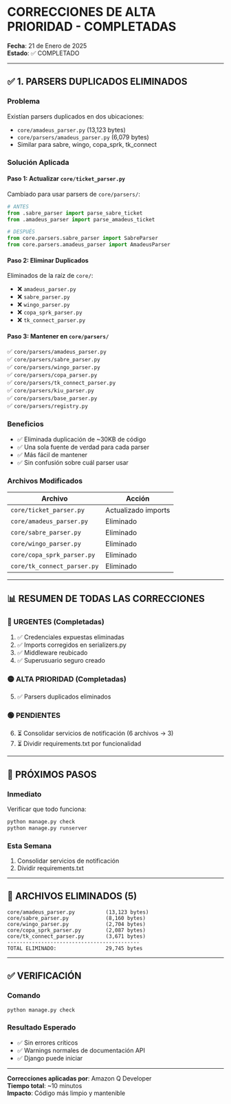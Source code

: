 # CORRECCIONES DE ALTA PRIORIDAD - COMPLETADAS

**Fecha**: 21 de Enero de 2025  
**Estado**: ✅ COMPLETADO

---

## ✅ 1. PARSERS DUPLICADOS ELIMINADOS

### Problema
Existían parsers duplicados en dos ubicaciones:
- `core/amadeus_parser.py` (13,123 bytes)
- `core/parsers/amadeus_parser.py` (6,079 bytes)
- Similar para sabre, wingo, copa_sprk, tk_connect

### Solución Aplicada

#### Paso 1: Actualizar `core/ticket_parser.py`
Cambiado para usar parsers de `core/parsers/`:

```python
# ANTES
from .sabre_parser import parse_sabre_ticket
from .amadeus_parser import parse_amadeus_ticket

# DESPUÉS
from core.parsers.sabre_parser import SabreParser
from core.parsers.amadeus_parser import AmadeusParser
```

#### Paso 2: Eliminar Duplicados
Eliminados de la raíz de `core/`:
- ❌ `amadeus_parser.py`
- ❌ `sabre_parser.py`
- ❌ `wingo_parser.py`
- ❌ `copa_sprk_parser.py`
- ❌ `tk_connect_parser.py`

#### Paso 3: Mantener en `core/parsers/`
✅ `core/parsers/amadeus_parser.py`  
✅ `core/parsers/sabre_parser.py`  
✅ `core/parsers/wingo_parser.py`  
✅ `core/parsers/copa_parser.py`  
✅ `core/parsers/tk_connect_parser.py`  
✅ `core/parsers/kiu_parser.py`  
✅ `core/parsers/base_parser.py`  
✅ `core/parsers/registry.py`

### Beneficios
- ✅ Eliminada duplicación de ~30KB de código
- ✅ Una sola fuente de verdad para cada parser
- ✅ Más fácil de mantener
- ✅ Sin confusión sobre cuál parser usar

### Archivos Modificados
| Archivo | Acción |
|---------|--------|
| `core/ticket_parser.py` | Actualizado imports |
| `core/amadeus_parser.py` | Eliminado |
| `core/sabre_parser.py` | Eliminado |
| `core/wingo_parser.py` | Eliminado |
| `core/copa_sprk_parser.py` | Eliminado |
| `core/tk_connect_parser.py` | Eliminado |

---

## 📊 RESUMEN DE TODAS LAS CORRECCIONES

### 🔴 URGENTES (Completadas)
1. ✅ Credenciales expuestas eliminadas
2. ✅ Imports corregidos en serializers.py
3. ✅ Middleware reubicado
4. ✅ Superusuario seguro creado

### 🟡 ALTA PRIORIDAD (Completadas)
5. ✅ Parsers duplicados eliminados

### 🟢 PENDIENTES
6. ⏳ Consolidar servicios de notificación (6 archivos → 3)
7. ⏳ Dividir requirements.txt por funcionalidad

---

## 🔄 PRÓXIMOS PASOS

### Inmediato
Verificar que todo funciona:
```bash
python manage.py check
python manage.py runserver
```

### Esta Semana
1. Consolidar servicios de notificación
2. Dividir requirements.txt

---

## 📝 ARCHIVOS ELIMINADOS (5)

```
core/amadeus_parser.py          (13,123 bytes)
core/sabre_parser.py            (8,160 bytes)
core/wingo_parser.py            (2,704 bytes)
core/copa_sprk_parser.py        (2,087 bytes)
core/tk_connect_parser.py       (3,671 bytes)
-------------------------------------------
TOTAL ELIMINADO:                29,745 bytes
```

---

## ✅ VERIFICACIÓN

### Comando
```bash
python manage.py check
```

### Resultado Esperado
- ✅ Sin errores críticos
- ✅ Warnings normales de documentación API
- ✅ Django puede iniciar

---

**Correcciones aplicadas por**: Amazon Q Developer  
**Tiempo total**: ~10 minutos  
**Impacto**: Código más limpio y mantenible
